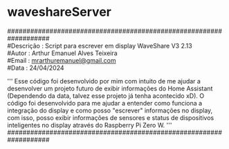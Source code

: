 # waveshareServer
###################################################################	                                                                                            
#Descrição  	: Script para escrever em display WaveShare V3 2.13                                                                                                                                                                                     
#Autor       	: Arthur Emanuel Alves Teixeira                                                
#Email         	: mrarthuremanuel@gmail.com   
#Data           : 24/04/2024                                     

'''
Esse código foi desenvolvido por mim com intuito de me ajudar a desenvolver um projeto futuro de exibir informações 
do Home Assistant (Dependendo da data, talvez esse projeto já tenha acontecido xD).
O código foi desenvolvido para me ajudar a entender como funciona a integração do display e como posso "escrever" 
informações no display, com isso, posso exibir informações de sensores e status de dispositivos inteligentes 
no display através do Raspberry Pi Zero W.
'''   
###################################################################
